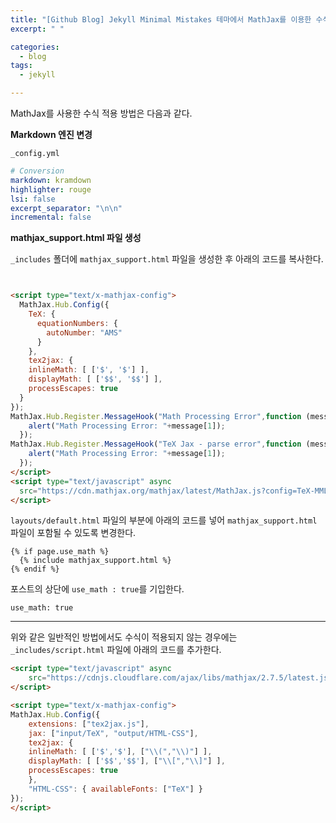 ```yaml
---
title: "[Github Blog] Jekyll Minimal Mistakes 테마에서 MathJax를 이용한 수식 입력하기"
excerpt: " "

categories: 
  - blog
tags: 
  - jekyll

---
```


MathJax를 사용한 수식 적용 방법은 다음과 같다.

**Markdown 엔진 변경**

`_config.yml` 

```yml
# Conversion
markdown: kramdown
highlighter: rouge
lsi: false
excerpt_separator: "\n\n"
incremental: false
```

**mathjax_support.html 파일 생성**

`_includes` 폴더에 `mathjax_support.html` 파일을 생성한 후 아래의 코드를 복사한다. 

```html


<script type="text/x-mathjax-config">
  MathJax.Hub.Config({
    TeX: {
      equationNumbers: {
        autoNumber: "AMS"
      }
    },
    tex2jax: {
    inlineMath: [ ['$', '$'] ],
    displayMath: [ ['$$', '$$'] ],
    processEscapes: true
  }
});
MathJax.Hub.Register.MessageHook("Math Processing Error",function (message) {
    alert("Math Processing Error: "+message[1]);
  });
MathJax.Hub.Register.MessageHook("TeX Jax - parse error",function (message) {
    alert("Math Processing Error: "+message[1]);
  });
</script>
<script type="text/javascript" async
  src="https://cdn.mathjax.org/mathjax/latest/MathJax.js?config=TeX-MML-AM_CHTML">
</script>
```

`layouts/default.html` 파일의 <head> 부분에 아래의 코드를 넣어 `mathjax_support.html` 파일이 포함될 수 있도록 변경한다.

```
{% if page.use_math %}
  {% include mathjax_support.html %}
{% endif %}
```

포스트의 상단에 `use_math : true`를 기입한다.
```
use_math: true
```


---
 
위와 같은 일반적인 방법에서도 수식이 적용되지 않는 경우에는 `_includes/script.html` 파일에 아래의 코드를 추가한다.

```html
<script type="text/javascript" async
    src="https://cdnjs.cloudflare.com/ajax/libs/mathjax/2.7.5/latest.js?config=TeX-MML-AM_CHTML">
</script>

<script type="text/x-mathjax-config">
MathJax.Hub.Config({
    extensions: ["tex2jax.js"],
    jax: ["input/TeX", "output/HTML-CSS"],
    tex2jax: {
    inlineMath: [ ['$','$'], ["\\(","\\)"] ],
    displayMath: [ ['$$','$$'], ["\\[","\\]"] ],
    processEscapes: true
    },
    "HTML-CSS": { availableFonts: ["TeX"] }
});
</script>
```
